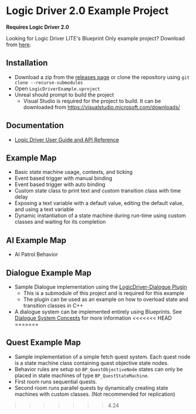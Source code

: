 # Logic Driver 2.0 Example Project

**Requires Logic Driver 2.0**

Looking for Logic Driver LITE's Blueprint Only example project? Download from [here](https://logicdriver.recursoft.net/liteexample).

## Installation
- Download a zip from the [releases page](https://github.com/Recursoft/LogicDriver-Example/releases) or clone the repository using `git clone --recurse-submodules`
- Open `LogicDriverExample.uproject`
- Unreal should prompt to build the project
    - Visual Studio is required for the project to build. It can be downloaded from https://visualstudio.microsoft.com/downloads/

## Documentation
- [Logic Driver User Guide and API Reference](https://logicdriver.recursoft.net/docs/)

## Example Map
- Basic state machine usage, contexts, and ticking
- Event based trigger with manual binding
- Event based trigger with auto binding
- Custom state class to print text and custom transition class with time delay
- Exposing a text variable with a default value, editing the default value, and using a text variable
- Dynamic instantiation of a state machine during run-time using custom classes and waiting for its completion

## AI Example Map
- AI Patrol Behavior

## Dialogue Example Map
- Sample Dialogue implementation using the [LogicDriver-Dialogue Plugin](https://github.com/Recursoft/LogicDriver-Dialogue)
    - This is a submodule of this project and is required for this example
    - The plugin can be used as an example on how to overload state and transition classes in C++
- A dialogue system can be implemented entirely using Blueprints. See [Dialogue System Concepts](https://logicdriver.recursoft.net/docs/pages/dialogue/) for more information
<<<<<<< HEAD
=======

## Quest Example Map
- Sample implementation of a simple fetch quest system. Each quest node is a state machine class containing  quest objective state nodes.
- Behavior rules are setup so `BP_QuestObjectiveNode` states can only be placed in state machines of type `BP_QuestStateMachine`.
- First room runs sequential quests.
- Second room runs parallel quests by dynamically creating state machines with custom classes. (Not recommended for replication)
>>>>>>> 4.24
